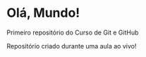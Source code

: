 # Olá, Mundo!
 Primeiro repositório do Curso de Git e GitHub

Repositório criado durante uma aula ao vivo!